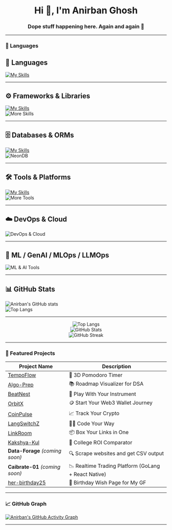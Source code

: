 <h1 align="center">Hi 👋, I'm Anirban Ghosh</h1>
<h3 align="center">Dope stuff happening here. Again and again 🚀</h3>

---

### 🧠 Languages


## 🧠 Languages  
[![My Skills](https://skillicons.dev/icons?i=ts,js,c,cpp,solidity,java,go,bash,python,prolog)](https://skillicons.dev)

---

## ⚙️ Frameworks & Libraries  
[![My Skills](https://skillicons.dev/icons?i=nestjs,express,fastapi,react,nextjs,tailwind,jest,vitest,threejs,cloudflare,github)](https://skillicons.dev)  
![More Skills](https://go-skill-icons.vercel.app/api/icons?i=langchain,recoil,reactnative,authjs,graphql,trpc,hardhat,pytorch,sklearn,selenium,autogen,llamaindex,transformers)

---

## 🗄️ Databases & ORMs  
[![My Skills](https://skillicons.dev/icons?i=postgres,redis,mongo,prisma,firebase,supabase,cloudinary)](https://skillicons.dev)  
![NeonDB](https://go-skill-icons.vercel.app/api/icons?i=neondb)

---

## 🛠️ Tools & Platforms  
[![My Skills](https://skillicons.dev/icons?i=neovim,vim,androidstudio,vscode,git,kafka,linux,githubactions,postman,bun)](https://skillicons.dev)  
![More Tools](https://go-skill-icons.vercel.app/api/icons?i=expo,newrelic,mlflow,dvc,weightsbiases,airflow,dagster,vertexai,sagemaker,huggingface,autogenai,kubeflow,clearml,langchainplus,databricks,wandb)

---

## ☁️ DevOps & Cloud  
![DevOps & Cloud](https://go-skill-icons.vercel.app/api/icons?i=docker,kubernetes,terraform,aws,gcp,azure,vercel,railway,heroku,nginx,argo,helm,prometheus,grafana,elastic,ansible)

---

## 🤖 ML / GenAI / MLOps / LLMOps  
![ML & AI Tools](https://go-skill-icons.vercel.app/api/icons?i=pytorch,sklearn,tensorflow,keras,autogen,huggingface,transformers,llamaindex,langchain,mlflow,dvc,wandb,clearml,kubeflow,vertexai,sagemaker,openai,cohere,anthropic)

---

## 📊 GitHub Stats  
![Anirban's GitHub stats](https://github-readme-stats.vercel.app/api?username=your-github-username&show_icons=true&theme=radical)  
![Top Langs](https://github-readme-stats.vercel.app/api/top-langs/?username=your-github-username&layout=compact&theme=radical)

---



<p align="center">
  <img src="https://github-readme-stats.vercel.app/api/top-langs?username=kekubhai&show_icons=true&locale=en&layout=compact&theme=blue-green&hide_border=false" alt="Top Langs" />
  <br />
  <img src="https://github-readme-stats.vercel.app/api?username=kekubhai&show_icons=true&locale=en&theme=blue-green&hide_border=false" alt="GitHub Stats" />
  <br />
  <img src="https://github-readme-streak-stats.herokuapp.com/?user=kekubhai&theme=blue-green&hide_border=false" alt="GitHub Streak" />
</p>

---

### 🚀 Featured Projects

| Project Name                                                                                                   | Description                                         |
|----------------------------------------------------------------------------------------------------------------|-----------------------------------------------------|
| [TempoFlow](https://66fad4069243881f2dceed81--voluble-kashata-684138.netlify.app/)                             | 🧠 3D Pomodoro Timer                                 |
| [Algo-Prep](https://algo-path.vercel.app/)                                                                     | 📚 Roadmap Visualizer for DSA                        |
| [BeatNest](https://beatnext.vercel.app/)                                                                       | 🎸 Play With Your Instrument                         |
| [OrbitX](https://orbitx-ecru.vercel.app/)                                                                      | 🪙 Start Your Web3 Wallet Journey                    |
| [CoinPulse](https://coinpulsenew.netlify.app/)                                                                 | 📈 Track Your Crypto                                |
| [LangSwitchZ](https://langswitchz.vercel.app/)                                                                 | 👨‍💻 Code Your Way                                    |
| [LinkRoom](https://linkroom-livid.vercel.app/)                                                                 | 📦 Box Your Links in One                             |
| [Kakshya-Kul](https://kakshya-kul.vercel.app/)                                                                 | 🏫 College ROI Comparator                            |
| **Data-Forage** _(coming soon)_                                                                                | 🔍 Scrape websites and get CSV output                |
| **Caibrate-01** _(coming soon)_                                                                                | 📉 Realtime Trading Platform (GoLang + React Native) |
| [her-birthday25](https://her-birthday25.vercel.app/)                                                           | 🎂 Birthday Wish Page for My GF                      |

---

### 📈 GitHub Graph

[![Anirban's GitHub Activity Graph](https://github-readme-activity-graph.vercel.app/graph?username=kekubhai&bg_color=02011e&color=ffffff&line=37ff00&point=ffffff&area=true&hide_border=true)](https://github.com/ashutosh00710/github-readme-activity-graph)

---



